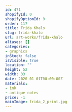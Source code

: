 ```yaml
---
id: 471
shopifyId: 0
shopifyOptionId: 0
order: 117
title: Frida Khalo
slug: frida-khalo
url: art-works/frida-khalo
aliases: []
categories:
- graphics
inStock: false
isVisible: true
location: ""
height: 52
width: 33
date: 2020-01-01T00:00:00Z
materials:
- ink
- antique notes
price: -1
mainImage: frida_2_print.jpg
---
```

